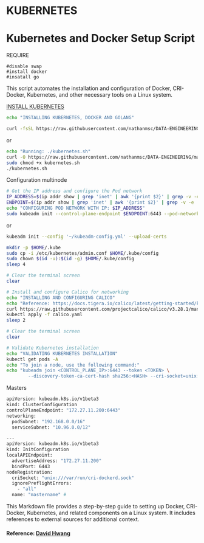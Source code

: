 # KUBERNETES

# Kubernetes and Docker Setup Script

REQUIRE

```
#disable swap
#install docker
#insatall go 
```

This script automates the installation and configuration of Docker, CRI-Docker, Kubernetes, and other necessary tools on a Linux system.

[INSTALL KUBERNETES](https://raw.githubusercontent.com/nathanmsc/DATA-ENGINEERING/main/KUBERNETES/kubernetes.sh)

```bash
echo "INSTALLING KUBERNETES, DOCKER AND GOLANG"
```
```bash
curl -fsSL https://raw.githubusercontent.com/nathanmsc/DATA-ENGINEERING/main/KUBERNETES/kubernetes.sh | sh
```
or

```bash
echo "Running: ./kubernetes.sh"
curl -O https://raw.githubusercontent.com/nathanmsc/DATA-ENGINEERING/main/KUBERNETES/kubernetes.sh
sudo chmod +x kubernetes.sh
./kubernetes.sh
```
Configuration multinode
```sh
# Get the IP address and configure the Pod network
IP_ADDRESS=$(ip addr show | grep 'inet' | awk '{print $2}' | grep -v -e '::' -e '127.0.0.1' -e '10.255.255.254' -e '172.17.0.1')
ENDPOINT=$(ip addr show | grep 'inet' | awk '{print $2}' | grep -v -e '::' -e '127.0.0.1' -e '10.255.255.254' -e '172.17.0.1' | cut -d'/' -f1)
echo "CONFIGURING POD NETWORK WITH IP: $IP_ADDRESS"
sudo kubeadm init --control-plane-endpoint $ENDPOINT:6443 --pod-network-cidr=$IP_ADDRESS --cri-socket=unix:///var/run/cri-dockerd.sock --upload-certs --v=5  --ignore-preflight-errors=all
```

or

```sh
kubeadm init --config '~/kubeadm-config.yml' --upload-certs

```

```sh
mkdir -p $HOME/.kube
sudo cp -i /etc/kubernetes/admin.conf $HOME/.kube/config
sudo chown $(id -u):$(id -g) $HOME/.kube/config
sleep 4

# Clear the terminal screen
clear

# Install and configure Calico for networking
echo "INSTALLING AND CONFIGURING CALICO"
echo "Reference: https://docs.tigera.io/calico/latest/getting-started/kubernetes/self-managed-onprem/onpremises"
curl https://raw.githubusercontent.com/projectcalico/calico/v3.28.1/manifests/calico.yaml -O
kubectl apply -f calico.yaml
sleep 2

# Clear the terminal screen
clear

# Validate Kubernetes installation
echo "VALIDATING KUBERNETES INSTALLATION"
kubectl get pods -A
echo "To join a node, use the following command:"
echo "kubeadm join <CONTROL_PLANE_IP>:6443 --token <TOKEN> \
        --discovery-token-ca-cert-hash sha256:<HASH> --cri-socket=unix:///var/run/cri-dockerd.sock"
```

Masters

```sh
apiVersion: kubeadm.k8s.io/v1beta3
kind: ClusterConfiguration
controlPlaneEndpoint: "172.27.11.200:6443" 
networking:
  podSubnet: "192.168.0.0/16" 
  serviceSubnet: "10.96.0.0/12" 

---
apiVersion: kubeadm.k8s.io/v1beta3
kind: InitConfiguration
localAPIEndpoint:
  advertiseAddress: "172.27.11.200" 
  bindPort: 6443 
nodeRegistration:
  criSocket: "unix:///var/run/cri-dockerd.sock"
  ignorePreflightErrors:
    - "all"
  name: "mastername" # 
```

This Markdown file provides a step-by-step guide to setting up Docker, CRI-Docker, Kubernetes, and related components on a Linux system. It includes references to external sources for additional context.
#### Reference: [David Hwang](https://www.youtube.com/watch?v=o6bxo0Oeg6o)
